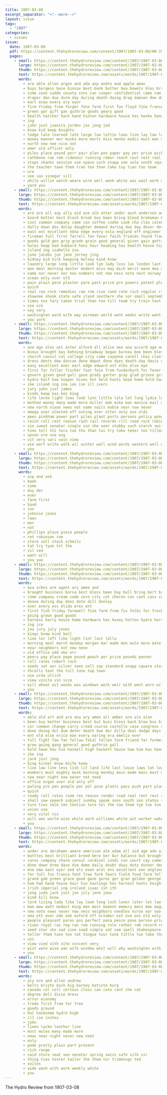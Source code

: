 ```yaml
---
title: 1907-03-08
excerpt_separator: "<!--more-->"
layout: issue
tags:
  - "1907"
categories:
  - issues
issue:
  date: 1907-03-08
  pdf: https://content.thehydroreview.com/content/1907/1907-03-08/HR-1907-03-08.pdf
  pages:
    - small: https://content.thehydroreview.com/content/1907/1907-03-08/small/HR-1907-03-08-01.jpg
      large: https://content.thehydroreview.com/content/1907/1907-03-08/large/HR-1907-03-08-01.jpg
      thumb: https://content.thehydroreview.com/content/1907/1907-03-08/thumbnails/HR-1907-03-08-01.jpg
      text: https://content.thehydroreview.com/assets/words/1907/1907-03-08/HR-1907-03-08-01.txt
      words:
        - are able allen argon and ada asp andro aud apple aman
        - buys burgess baie binnie best bank butter bea bowels bles brand birden bas beets butch bers bros but boss buy been basket buggy brought bee ber big bow business
        - come coon caddo county cons can cooper confidential came cam call china class cause coffee cashier
        - draper den due durm day during death doing drag damien dee down days
        - earl esau every ery eyer
        - firm friday from forget fone farm first fon floyd fine franse for
        - green gar gift gas guthrie goods geary good
        - health hatcher hach hand hinton hardware house hes henke handle hydro has hall had held hen haskell ham henry
        - ing
        - john just juanita jordon jas jong jed
        - know kid keep knights
        - lodge lalo learned late large low lottie loan live lay law lar life
        - money manner mor musko more martz miss menke madis must man many march meme mal may much
        - north new nee nice not
        - omer old officer only
        - piles place pound perr pair plan peo paper pay per price pickrell poor pine pure petit pou pile
        - rathbone rae rem ridenour running reber reach rout rest real room rand roy rave rose
        - stops shanks session sue space such snapp see sole south square scott stamp saunders school stockton sed smith sprague stock sac save store sum sequoyah soon sah second state standard saturday
        - the teacher town them tran tea than take tuy tian too team
        - ure
        - vee vas vinegar vill
        - while willie watch weare wire well week white was wait work will wedo with weatherford want way
        - yard you
    - small: https://content.thehydroreview.com/content/1907/1907-03-08/small/HR-1907-03-08-02.jpg
      large: https://content.thehydroreview.com/content/1907/1907-03-08/large/HR-1907-03-08-02.jpg
      thumb: https://content.thehydroreview.com/content/1907/1907-03-08/thumbnails/HR-1907-03-08-02.jpg
      text: https://content.thehydroreview.com/assets/words/1907/1907-03-08/HR-1907-03-08-02.txt
      words:
        - arn are all asp ally aid ave alb atter ander auch anderson and agent aure ague age
        - board better best black brook box been bring blood brakeman but battle bowes ben bottle both began burt bee back barnes bis
        - cost common company come con coffee cooke cook cha clea calendar cause craze castle came cash cough can cashier character cal chronic creek city cor call
        - dally down dos delay daughter demand during doe day dover dove douglas duke dana done dea
        - east ent excellent edna edge every esta england eff engineer easy enid ever ene ely
        - fireman full first farrell fan fever faith friends found francisco friend from foot for fig
        - goods gold gen grip grade grain good general given gain getting gender george
        - holes heap hed hubbard hons hour heading has health hoose high huge hands heary home herbert hidden had how held hayes house
        - island ing isabelle ina
        - june jacobs jon jane jersey jing
        - kidney kid kick keeping kelsey kind know
        - laundry large long little look lym lady loss las london last lean lands like letter lot
        - men meal morning master modest miss may mich merit mane mea mans more mass mineral minta mis must man money most much mark miles method manila made many marsh
        - name nor never ner now numbers not nee ness note nest norway new
        - ocean only over old
        - pain plain pere plaster pare past price pro powers patent plenty person persons post pure plasters pong plan per
        - quick
        - real roo rock remedies rae rum rise rand rate rich regular rie raines
        - shawnee shook state safe stand southern she sor small september sleep six subject sions soe stove sam secret stops senna shorter such starch see san sale supply school shall season said spells sary seon states set size seach sian shake
        - times tex tary taken trial than too till team try train tout table tha the ture tell take tate thom tees then tal tobe talk them tonic
        - use ure
        - vey very
        - washington ward wife way wireman world went weeks write want wish william with while wear winning was weak wring wied work will win well
        - you york
    - small: https://content.thehydroreview.com/content/1907/1907-03-08/small/HR-1907-03-08-03.jpg
      large: https://content.thehydroreview.com/content/1907/1907-03-08/large/HR-1907-03-08-03.jpg
      thumb: https://content.thehydroreview.com/content/1907/1907-03-08/thumbnails/HR-1907-03-08-03.jpg
      text: https://content.thehydroreview.com/assets/words/1907/1907-03-08/HR-1907-03-08-03.txt
      words:
        - ano ago ales ast aster alford all alice axe ana accord age ameri antes amed are asai and ante able aurore alban aug ayer
        - bonus brought bas behning broadway began bureau bee been blessing burden bottle bard bonds bles battle bene book both box but boi bras bing bottles bie baldwin bae bond best back ber brothers bis bible binder
        - church consul cal college city came cayenne carell chas class cost candies case con coffee chie canada company cold creek certain carry congress corns comment change course cen crusoe cure cone cand cook cocks come cos cause comfort county channell can comes cora caro
        - dress dents dew duncan dene depot done dyes death day davis daily dallas doctor durham dekalb deer dark during dey
        - easy excellent ener earl edge edward est elks else eye
        - first far fuller fischer foot fein from funderburk for fever fire farmer few folks fast fin face free firm florida fand friend frederick
        - govern given good gall gave grady garter gray glad grieve grade grant gas
        - hydro half how hooper hives hot held hunts head home hold has hose hurt handle hazel hase horse hamilton herald her had holley health hands
        - ike island ing ina ian ise ill ivers
        - jury john just james
        - kinds keep kas kes king
        - life locke light leas look lynn little lala let lung lydia longer lat left lower lady london lewis living lie line list litle last long like lyon
        - method money many made more miller mak mike man mexico mail might mich mis must much mate media men march may myron mount market mus most mustard mangum mall miss mass mack
        - new north nixon news not name nails noble near now never
        - omega oner olmsted off outing over otter only ose olds
        - pees pinkham power part piles plant ports persons policy pond peoria par pain pinch putnam pede perry powder pickens plasters pald people present pav pretty pitch pine pack pounds point place paet puro pant pepper paso piano
        - reich roll rest reason rash rail records rill road rock robinson roots ring rank river read roy relle rasmussen robin rob russett
        - sin sweet senator single sun she seer stubby such starch swift said smith silence stotter six shoulders saturday strong stamps stewart short stain sho special shows sewing sing send seen sine second sturtevant sick say size small streets simple supply sea steel soon smart shown selling spring sewer state sleep simmons show see states
        - tone tell thi tora too tho than tai try take tener tex tillman trial tuck tree tose table texas the tae tank test them tetter taken thing then telling
        - upson ure use ung
        - vit very vari vain view
        - wie wort write walk wil winter wall wind words western well west worst will worth was work water white with while weak writer wheat way world windows wish
        - you
    - small: https://content.thehydroreview.com/content/1907/1907-03-08/small/HR-1907-03-08-04.jpg
      large: https://content.thehydroreview.com/content/1907/1907-03-08/large/HR-1907-03-08-04.jpg
      thumb: https://content.thehydroreview.com/content/1907/1907-03-08/thumbnails/HR-1907-03-08-04.jpg
      text: https://content.thehydroreview.com/assets/words/1907/1907-03-08/HR-1907-03-08-04.txt
      words:
        - asp and ask
        - baek
        - come
        - duy der
        - ever
        - farm first
        - hand
        - ion
        - johnnie jones
        - laws
        - mer
        - not
        - phillips place piece people
        - ret robinson rae
        - store sell stock schmitz
        - tat try tyan tol the
        - vil ved
        - want will
        - you yao
    - small: https://content.thehydroreview.com/content/1907/1907-03-08/small/HR-1907-03-08-05.jpg
      large: https://content.thehydroreview.com/content/1907/1907-03-08/large/HR-1907-03-08-05.jpg
      thumb: https://content.thehydroreview.com/content/1907/1907-03-08/thumbnails/HR-1907-03-08-05.jpg
      text: https://content.thehydroreview.com/assets/words/1907/1907-03-08/HR-1907-03-08-05.txt
      words:
        - asa arbes are agent ary amee and
        - brought business borsa best bloss been buy ball bring bert barness ber bec bond bryan babi bey bury bros bouquet boe bills bledsoe break bankers big
        - come company cream comb corn city cot cheron cos cant cass cotton child cheap
        - deane during day does date dill dooley
        - ever every ess elida eres ent
        - first fish friday farewell fine farm from fix folks for fresh
        - going grown good goods
        - harness harry house home hardware has hosey horton hydro horse hand hinton
        - ing ice
        - jeu jury july jones
        - kings know kind keil
        - line lor left like light lint last lalla
        - morning meal march monday morgan mar made men mule mere mate
        - near neighbors not new nene
        - old office odd oke orr
        - peery pay place pope pound peach per price pounds penner
        - roll rates robert rock
        - seeds sat ser silver seen sell say standard snapp square store street sale study sunday season stallion short south sele strain stewart setting set salsa saha see sala stock saturday
        - thralls teat the tull tune top town
        - use urda ulrich
        - view vinita vin vice
        - will wheat wit woods was windows work weir with went worn wilt well
        - you
    - small: https://content.thehydroreview.com/content/1907/1907-03-08/small/HR-1907-03-08-06.jpg
      large: https://content.thehydroreview.com/content/1907/1907-03-08/large/HR-1907-03-08-06.jpg
      thumb: https://content.thehydroreview.com/content/1907/1907-03-08/thumbnails/HR-1907-03-08-06.jpg
      text: https://content.thehydroreview.com/assets/words/1907/1907-03-08/HR-1907-03-08-06.txt
      words:
        - able ald art and aro ana ary amen all amber are ale alan
        - been buy better business best but busi bless back blow bus big both bury bout
        - cor common change carry creed course costello case congress come cong cotton cover can county center coop cleveland cutting con call corn crow crimes cost
        - done doing dul dum deter death due dor dilla deal dodge days demo does dow down durant
        - ent eld else erica ean every earing era emelio ever
        - full fight faw fan fellow fatal fallen farm friend far former forty for few farms from farmer fights fand first
        - grow going gang general good guthrie gall
        - hold howe hou hie haskell high haskett house haw him has hands held how hande had hin
        - ike ing
        - jack just jong
        - king kicker know knife keep
        - live law line less lish lit land life last louie laws lot low lon lead light leaders let large long liv
        - members must mighty musk morning monday main made mass most may more much march matters men man meth murray
        - nee near night now never not need
        - office organ over old only off
        - paling pro pen people par pol pose plants pass push part place past per proper president price proud plenty public plant pay private
        - quick
        - ready rall rates room res reason render road real rent rest running rene reno rate
        - shall saw speech subject sunday speak sons south son states safe short save state soo such say start special sul sessions shown stretch sen said
        - turn ties talk ten tention toro tol the tae them tye too tun thi tree tawa tress thing tut texas trend tool ton thie trom tong than then tenant tory tho
        - union use
        - very vital vix
        - will was world wise while work williams white wit worker wake word wheat want walt washington whit ways with way wash worth
        - you
    - small: https://content.thehydroreview.com/content/1907/1907-03-08/small/HR-1907-03-08-07.jpg
      large: https://content.thehydroreview.com/content/1907/1907-03-08/large/HR-1907-03-08-07.jpg
      thumb: https://content.thehydroreview.com/content/1907/1907-03-08/thumbnails/HR-1907-03-08-07.jpg
      text: https://content.thehydroreview.com/assets/words/1907/1907-03-08/HR-1907-03-08-07.txt
      words:
        - ander are abrahams amare american ale adam all aid age ade aimee alla acre apt agent ace arthur azure ater amar arian able auch ain africa arms ave and abe abraham allah aro america
        - battles best brilliant breed bere ber bur balance but brought banish back bore battle bear bolte big bent brief bank bee box bible burman brave beat born both black boy better began broadway been body bis
        - cares company charm consul cardinal condi con court cay comes credit church canada call chance cold car cory cheeks can constable cand cure course congress certain chron care came conyers case cough come cairo casey conte city cart clar cause cost crome
        - done down drew dase dim dame daily doubt days duty dinner demet don dal deck delon day during drop dull dally delonge daughter dublin door damp doing does din deena deus death der
        - ene ema east eyer end els even eral ens excellent eon england every ever english era emerald easy
        - fer full fun france font free fork fears field fond farm fellow fish fought ference fell fight french felt fair far forth fear farms from fore fran fed fountain foe fire fresh fonder face fortune for first fils fingers fink
        - grand gab green grace good gaze gores ger gran golden george gat govern gold going gen getting gave gay gin grain gentleman
        - hom had hand house hair hie hastings hes harvest hunts height heart holding henderson human him has hence haste how habit heard hour head health home hebron hedges hands her hea hearty hold half
        - irish imperial ing ireland isaac ish ith
        - jong juda jack just jon july jane jews
        - kind kill know
        - lord living lady like lay look long loch loner later let law letter love lerer lesson life lev legacy lee less lack low likely lite lights larry lone lean laurance land little lace lover last
        - man mew matt modest ming men most moment memory mens mee magazine mat morning mean mich must market mon music meredith max march mention mars may many more much mass made
        - new note news never now ness neighbors needles nurse ner nao newman near novel nine not north name night nea nicholson
        - oma ott over ode oak oxford off october ost ove oni old only oaks opie
        - people pleasant pares pos perfect pena pesce pose person price pete peete pada present preacher per proper pat place poet pack pounds piles poor pee post pointe pardon porch peasant pickering pleasure pai pain pink pick peace pleas past powers power pill pote
        - risen royal ras reg ran rom running role rather rem record red remedies ren ree res ridge real rest ries robbins reme ready room rose reason rogers ring russian rome
        - seed star sho sad sion saad simple sat som spell shakespeare smith she story starr sung sen son scripture sensi sult sank study stier set stately sher say sem sherry shoulders speak sis shall shores small soap side state strength sid sleep soe saw sol single see surrey search sample school stratford seen seven sister sot second surface soca size seah shih south serene sweet sido still said sage such ser slim sons
        - teller them tave ten tat tongue tour tone tittle tue take then tut tee tellers tie tan the till teo than tom taft truly thomas team tees thoma toe thea tao tost toward tell turman tite tender tho times tae thousand tol
        - usi
        - view vied vith vite vincent very
        - wist wate wise wan wife window whit will why washington with western while world wagon write wearing wee way wonder water walk work went williams waste walt weak web win werk wish writer welcome well wheat winter wear was weeks worthy wat worst white wart
        - you
    - small: https://content.thehydroreview.com/content/1907/1907-03-08/small/HR-1907-03-08-08.jpg
      large: https://content.thehydroreview.com/content/1907/1907-03-08/large/HR-1907-03-08-08.jpg
      thumb: https://content.thehydroreview.com/content/1907/1907-03-08/thumbnails/HR-1907-03-08-08.jpg
      text: https://content.thehydroreview.com/assets/words/1907/1907-03-08/HR-1907-03-08-08.txt
      words:
        - aly are and allen andrew
        - belts bristo buck big barney batiste burg
        - canada col coll certain class can cate cant che cat
        - degree deli dixie dress
        - error economy
        - fredo first from for free
        - goods ground
        - hol handsome hydro high
        - ill ise inches
        - john
        - linen lacke leather line
        - most mules many made more
        - news near night never new neat
        - only
        - pede pretty plain part present
        - rich range
        - said store seat see senator spring swiss safe silk sir
        - thing ties tester tailor the them tor trimmings ted
        - voiles
        - wide wash with work weekly white
        - you
---
```


The Hydro Review from 1907-03-08

<!--more-->

